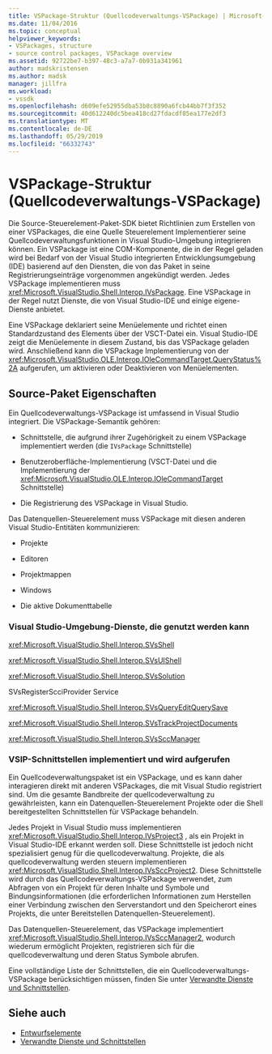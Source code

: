 ```yaml
---
title: VSPackage-Struktur (Quellcodeverwaltungs-VSPackage) | Microsoft-Dokumentation
ms.date: 11/04/2016
ms.topic: conceptual
helpviewer_keywords:
- VSPackages, structure
- source control packages, VSPackage overview
ms.assetid: 92722be7-b397-48c3-a7a7-0b931a341961
author: madskristensen
ms.author: madsk
manager: jillfra
ms.workload:
- vssdk
ms.openlocfilehash: d609efe52955dba53b8c8890a6fcb44bb7f3f352
ms.sourcegitcommit: 40d612240dc5bea418cd27fdacdf85ea177e2df3
ms.translationtype: MT
ms.contentlocale: de-DE
ms.lasthandoff: 05/29/2019
ms.locfileid: "66332743"
---
```

# <a name="vspackage-structure-source-control-vspackage"></a>VSPackage-Struktur (Quellcodeverwaltungs-VSPackage)

Die Source-Steuerelement-Paket-SDK bietet Richtlinien zum Erstellen von einer VSPackages, die eine Quelle Steuerelement Implementierer seine Quellcodeverwaltungsfunktionen in Visual Studio-Umgebung integrieren können. Ein VSPackage ist eine COM-Komponente, die in der Regel geladen wird bei Bedarf von der Visual Studio integrierten Entwicklungsumgebung (IDE) basierend auf den Diensten, die von das Paket in seine Registrierungseinträge vorgenommen angekündigt werden. Jedes VSPackage implementieren muss <xref:Microsoft.VisualStudio.Shell.Interop.IVsPackage>. Eine VSPackage in der Regel nutzt Dienste, die von Visual Studio-IDE und einige eigene-Dienste anbietet.

Eine VSPackage deklariert seine Menüelemente und richtet einen Standardzustand des Elements über der VSCT-Datei ein. Visual Studio-IDE zeigt die Menüelemente in diesem Zustand, bis das VSPackage geladen wird. Anschließend kann die VSPackage Implementierung von der <xref:Microsoft.VisualStudio.OLE.Interop.IOleCommandTarget.QueryStatus%2A> aufgerufen, um aktivieren oder Deaktivieren von Menüelementen.

## <a name="source-control-package-characteristics"></a>Source-Paket Eigenschaften

Ein Quellcodeverwaltungs-VSPackage ist umfassend in Visual Studio integriert. Die VSPackage-Semantik gehören:

- Schnittstelle, die aufgrund ihrer Zugehörigkeit zu einem VSPackage implementiert werden (die `IVsPackage` Schnittstelle)

- Benutzeroberfläche-Implementierung (VSCT-Datei und die Implementierung der <xref:Microsoft.VisualStudio.OLE.Interop.IOleCommandTarget> Schnittstelle)

- Die Registrierung des VSPackage in Visual Studio.

Das Datenquellen-Steuerelement muss VSPackage mit diesen anderen Visual Studio-Entitäten kommunizieren:

- Projekte

- Editoren

- Projektmappen

- Windows

- Die aktive Dokumenttabelle

### <a name="visual-studio-environment-services-that-may-be-consumed"></a>Visual Studio-Umgebung-Dienste, die genutzt werden kann

<xref:Microsoft.VisualStudio.Shell.Interop.SVsShell>

<xref:Microsoft.VisualStudio.Shell.Interop.SVsUIShell>

<xref:Microsoft.VisualStudio.Shell.Interop.SVsSolution>

SVsRegisterScciProvider Service

<xref:Microsoft.VisualStudio.Shell.Interop.SVsQueryEditQuerySave>

<xref:Microsoft.VisualStudio.Shell.Interop.SVsTrackProjectDocuments>

<xref:Microsoft.VisualStudio.Shell.Interop.SVsSccManager>

### <a name="vsip-interfaces-implemented-and-called"></a>VSIP-Schnittstellen implementiert und wird aufgerufen

Ein Quellcodeverwaltungspaket ist ein VSPackage, und es kann daher interagieren direkt mit anderen VSPackages, die mit Visual Studio registriert sind. Um die gesamte Bandbreite der quellcodeverwaltung zu gewährleisten, kann ein Datenquellen-Steuerelement Projekte oder die Shell bereitgestellten Schnittstellen für VSPackage behandeln.

Jedes Projekt in Visual Studio muss implementieren <xref:Microsoft.VisualStudio.Shell.Interop.IVsProject3> , als ein Projekt in Visual Studio-IDE erkannt werden soll. Diese Schnittstelle ist jedoch nicht spezialisiert genug für die quellcodeverwaltung. Projekte, die als quellcodeverwaltung werden steuern implementieren <xref:Microsoft.VisualStudio.Shell.Interop.IVsSccProject2>. Diese Schnittstelle wird durch das Quellcodeverwaltungs-VSPackage verwendet, zum Abfragen von ein Projekt für deren Inhalte und Symbole und Bindungsinformationen (die erforderlichen Informationen zum Herstellen einer Verbindung zwischen den Serverstandort und den Speicherort eines Projekts, die unter Bereitstellen Datenquellen-Steuerelement).

Das Datenquellen-Steuerelement, das VSPackage implementiert <xref:Microsoft.VisualStudio.Shell.Interop.IVsSccManager2>, wodurch wiederum ermöglicht Projekten, registrieren sich für die quellcodeverwaltung und deren Status Symbole abrufen.

Eine vollständige Liste der Schnittstellen, die ein Quellcodeverwaltungs-VSPackage berücksichtigen müssen, finden Sie unter [Verwandte Dienste und Schnittstellen](../../extensibility/internals/related-services-and-interfaces-source-control-vspackage.md).

## <a name="see-also"></a>Siehe auch

- [Entwurfselemente](../../extensibility/internals/source-control-vspackage-design-elements.md)
- [Verwandte Dienste und Schnittstellen](../../extensibility/internals/related-services-and-interfaces-source-control-vspackage.md)